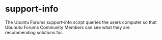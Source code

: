 # support-info
The Ubuntu Forums support-info scirpt queries the users computer so that Ubunutu Forums Community Members can see what they are recommending solutions for.
